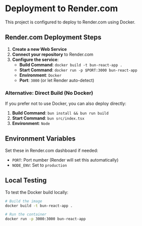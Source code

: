 # Deployment to Render.com

This project is configured to deploy to Render.com using Docker.

## Render.com Deployment Steps

1. **Create a new Web Service**
2. **Connect your repository** to Render.com
3. **Configure the service**:
   - **Build Command**: `docker build -t bun-react-app .`
   - **Start Command**: `docker run -p $PORT:3000 bun-react-app`
   - **Environment**: `Docker`
   - **Port**: `3000` (or let Render auto-detect)

### Alternative: Direct Build (No Docker)

If you prefer not to use Docker, you can also deploy directly:

1. **Build Command**: `bun install && bun run build`
2. **Start Command**: `bun src/index.tsx`
3. **Environment**: `Node`

## Environment Variables

Set these in Render.com dashboard if needed:
- `PORT`: Port number (Render will set this automatically)
- `NODE_ENV`: Set to `production`

## Local Testing

To test the Docker build locally:

```bash
# Build the image
docker build -t bun-react-app .

# Run the container
docker run -p 3000:3000 bun-react-app
```
